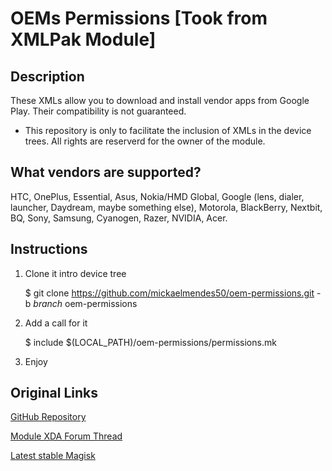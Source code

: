 # **OEMs Permissions [Took from XMLPak Module]**
## Description
These XMLs allow you to download and install vendor apps from Google Play. Their compatibility is not guaranteed.

* This repository is only to facilitate the inclusion of XMLs in the device trees.
  All rights are reserverd for the owner of the module.

## What vendors are supported?

HTC, OnePlus, Essential, Asus, Nokia/HMD Global, Google (lens, dialer, launcher, Daydream, maybe something else), Motorola, BlackBerry, Nextbit, BQ, Sony, Samsung, Cyanogen, Razer, NVIDIA, Acer.

## Instructions

1. Clone it intro device tree

    $ git clone https://github.com/mickaelmendes50/oem-permissions.git -b *branch* oem-permissions

2. Add a call for it

    $ include $(LOCAL_PATH)/oem-permissions/permissions.mk

3. Enjoy

## Original Links
[GitHub Repository](https://github.com/Magisk-Modules-Repo/xmlpak)

[Module XDA Forum Thread](https://forum.xda-developers.com/apps/magisk/module-xmlpak-install-vendor-apps-t3701604 "Module official XDA thread")

[Latest stable Magisk](https://forum.xda-developers.com/apps/magisk/official-magisk-v7-universal-systemless-t3473445)
